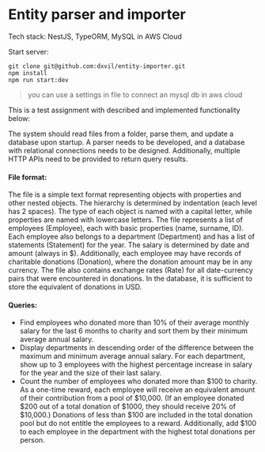# Entity parser and importer
Tech stack: NestJS, TypeORM, MySQL in AWS Cloud

Start server:
```
git clone git@github.com:dxvil/entity-importer.git
npm install
npm run start:dev

```
> you can use a settings in file to connect an mysql db in aws cloud

This is a test assignment with described and implemented functionality below:

The system should read files from a folder, parse them, and update a database upon startup. A parser needs to be developed, and a database with relational connections needs to be designed. Additionally, multiple HTTP APIs need to be provided to return query results.

#### File format:

The file is a simple text format representing objects with properties and other nested objects. The hierarchy is determined by indentation (each level has 2 spaces). The type of each object is named with a capital letter, while properties are named with lowercase letters. The file represents a list of employees (Employee), each with basic properties (name, surname, ID). Each employee also belongs to a department (Department) and has a list of statements (Statement) for the year. The salary is determined by date and amount (always in $). Additionally, each employee may have records of charitable donations (Donation), where the donation amount may be in any currency. The file also contains exchange rates (Rate) for all date-currency pairs that were encountered in donations. In the database, it is sufficient to store the equivalent of donations in USD.

#### Queries:
- Find employees who donated more than 10% of their average monthly salary for the last 6 months to charity and sort them by their minimum average annual salary.
- Display departments in descending order of the difference between the maximum and minimum average annual salary. For each department, show up to 3 employees with the highest percentage increase in salary for the year and the size of their last salary.
- Count the number of employees who donated more than $100 to charity. As a one-time reward, each employee will receive an equivalent amount of their contribution from a pool of $10,000. (If an employee donated $200 out of a total donation of $1000, they should receive 20% of $10,000.) Donations of less than $100 are included in the total donation pool but do not entitle the employees to a reward. Additionally, add $100 to each employee in the department with the highest total donations per person.